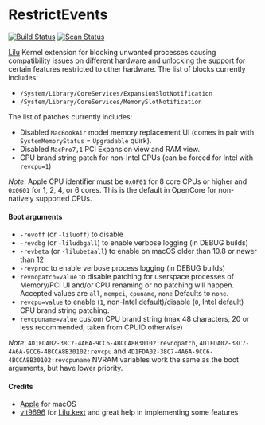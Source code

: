 RestrictEvents
==============

[![Build Status](https://github.com/acidanthera/RestrictEvents/workflows/CI/badge.svg?branch=master)](https://github.com/acidanthera/RestrictEvents/actions) [![Scan Status](https://scan.coverity.com/projects/22252/badge.svg?flat=1)](https://scan.coverity.com/projects/22252)

[Lilu](https://github.com/acidanthera/Lilu) Kernel extension for blocking unwanted processes causing compatibility issues on different hardware and unlocking the support for certain features restricted to other hardware. The list of blocks currently includes:

- `/System/Library/CoreServices/ExpansionSlotNotification`
- `/System/Library/CoreServices/MemorySlotNotification`

The list of patches currently includes:

- Disabled `MacBookAir` model memory replacement UI (comes in pair with `SystemMemoryStatus` = `Upgradable` quirk).
- Disabled `MacPro7,1` PCI Expansion view and RAM view.
- CPU brand string patch for non-Intel CPUs (can be forced for Intel with `revcpu=1`)

_Note_: Apple CPU identifier must be `0x0F01` for 8 core CPUs or higher and `0x0601` for 1, 2, 4, or 6 cores. This is the default in OpenCore for non-natively supported CPUs.

#### Boot arguments
- `-revoff` (or `-liluoff`) to disable
- `-revdbg` (or `-liludbgall`) to enable verbose logging (in DEBUG builds)
- `-revbeta` (or `-lilubetaall`) to enable on macOS older than 10.8 or newer than 12
- `-revproc` to enable verbose process logging (in DEBUG builds)
- `revnopatch=value` to disable patching for userspace processes of Memory/PCI UI and/or CPU renaming or no patching will happen. Accepted values are `all`, `mempci`, `cpuname`, `none` Defaults to `none`.
- `revcpu=value` to enable (`1`, non-Intel default)/disable (`0`, Intel default) CPU brand string patching.
- `revcpuname=value` custom CPU brand string (max 48 characters, 20 or less recommended, taken from CPUID otherwise)

_Note_: `4D1FDA02-38C7-4A6A-9CC6-4BCCA8B30102:revnopatch`, `4D1FDA02-38C7-4A6A-9CC6-4BCCA8B30102:revcpu` and `4D1FDA02-38C7-4A6A-9CC6-4BCCA8B30102:revcpuname` NVRAM variables work the same as the boot arguments, but have lower priority.

#### Credits
- [Apple](https://www.apple.com) for macOS  
- [vit9696](https://github.com/vit9696) for [Lilu.kext](https://github.com/vit9696/Lilu) and great help in implementing some features 
